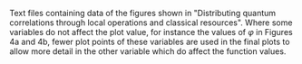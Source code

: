 Text files containing data of the figures shown in "Distributing quantum correlations through local operations and classical resources". Where some variables do not affect the plot value, for instance the values of $\varphi$ in Figures 4a and 4b, fewer plot points of these variables are used in the final plots to allow more detail in the other variable which do affect the function values.
